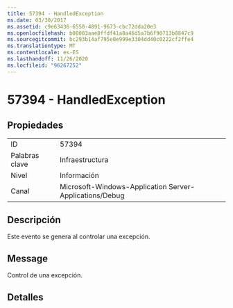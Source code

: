 ```yaml
---
title: 57394 - HandledException
ms.date: 03/30/2017
ms.assetid: c9e63436-6550-4891-9673-cbc72dda20e3
ms.openlocfilehash: b08003aae8ffdf41a8a46d5a7b6f90713b8847c9
ms.sourcegitcommit: bc293b14af795e0e999e3304dd40c0222cf2ffe4
ms.translationtype: MT
ms.contentlocale: es-ES
ms.lasthandoff: 11/26/2020
ms.locfileid: "96267252"
---
```

# <a name="57394---handledexception"></a>57394 - HandledException

## <a name="properties"></a>Propiedades  
  
|||  
|-|-|  
|ID|57394|  
|Palabras clave|Infraestructura|  
|Nivel|Información|  
|Canal|Microsoft-Windows-Application Server-Applications/Debug|  
  
## <a name="description"></a>Descripción  

 Este evento se genera al controlar una excepción.  
  
## <a name="message"></a>Message  

 Control de una excepción.  
  
## <a name="details"></a>Detalles

